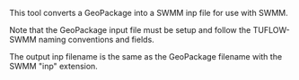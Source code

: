 This tool converts a GeoPackage into a SWMM inp file for use with SWMM.

Note that the GeoPackage input file must be setup and follow the TUFLOW-SWMM naming conventions and fields.

The output inp filename is the same as the GeoPackage filename with the SWMM "inp" extension. 
